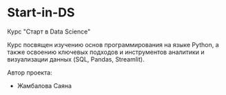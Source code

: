 # Start-in-DS
Курс "Cтарт в Data Science"

Курс посвящен изучению основ программирования на языке Python, а также освоению ключевых подходов и инструментов аналитики и визуализации данных (SQL, Pandas, Streamlit). 

Автор проекта:
  - Жамбалова Саяна
